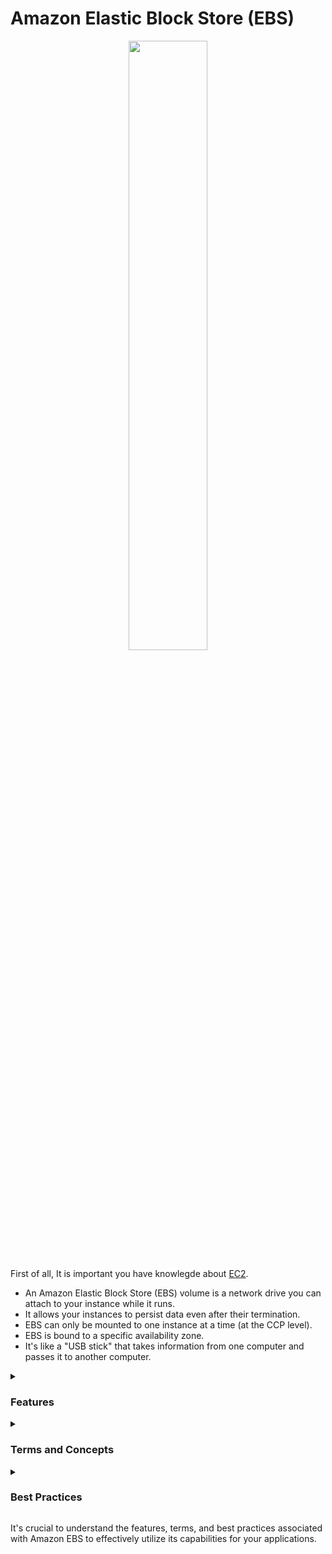 # Amazon Elastic Block Store (EBS)


<div align="center">
  <img src="https://upload.wikimedia.org/wikipedia/commons/thumb/0/0f/AWS_Simple_Icons_Storage_Amazon_EBS.svg/1200px-AWS_Simple_Icons_Storage_Amazon_EBS.svg.png" width="50%">
</div>

First of all, It is important you have knowlegde about <a href="https://github.com/gil-son/aws/blob/main/english-us/EC2.md">EC2</a>.

- An Amazon Elastic Block Store (EBS) volume is a network drive you can attach to your instance while it runs.
- It allows your instances to persist data even after their termination.
- EBS can only be mounted to one instance at a time (at the CCP level).
- EBS is bound to a specific availability zone.
- It's like a "USB stick" that takes information from one computer and passes it to another computer.
    


<details><summary><h3>Features</h3></summary>
<ul>
  <li><b>Scalability:</b> EBS volumes can be easily scaled up or down based on your storage requirements.</li>
  <li><b>Snapshots:</b> EBS allows you to create point-in-time snapshots of your volumes, providing a backup and recovery mechanism.</li>
  <li><b>High Performance:</b> EBS volumes offer high-performance storage with different volume types optimized for various use cases.</li>
  <li><b>Encryption:</b> EBS volumes can be encrypted for enhanced data security.</li>
  <li><b>Integration with EC2:</b> EBS volumes seamlessly integrate with Amazon EC2 instances, providing persistent block storage.</li>
</ul>
</details>

<details><summary><h3>Terms and Concepts</h3></summary>
<ul>
  <li><b>EBS Volumes:</b> EBS volumes are block-level storage devices that can be attached to EC2 instances.
      <li> It's a network drive (i.e not a physical drive)
        <ul>
          <li>It uses the network to communicate the instances, which means there might be a bit of latency</li>
          <li>It can be detached from an EC2 instance and attached to another one quickly</li>
        </ul>
     </li>
    <li> Its locked to an Avalability Zone (AZ)
        <ul>
          <li>An EBS Volume in us-east-Ia cannot bet attched to us-east-Ib</li>
          <li>To move a volume across, you first need to snapshot it</li>
        </ul>
    </li>
    <li>Have a privioned capacity (size in GBs, and IOPS)
      <ul>
          <li>You get billed for all the provisioned capacity</li>
          <li>You can increase the capacity of the drive over time</li>
      </ul>
   </li>
</li>
<li><b>EBS Volume - Example:</b> If exist a us-east-1 with one EC2 instance, it is possible to attach one EBS Volume to the EC2 instance

<div align="center">
  <img src="https://thumbs2.imgbox.com/82/bf/uWxwk84p_t.png">
</div>

If a new instance is alocated, the EBS Volume can not be attached to two instances

<div align="center">
  <img src="https://thumbs2.imgbox.com/5b/17/vMHtPcJ1_t.png">
</div>

then, this other EC2 instance needs to have its own EBS Volume attached to it as well as is very possible two EBS Volumes attached to one instance

<div align="center">
  <img src="https://thumbs2.imgbox.com/f2/62/do8a2PME_t.png">
</div>

Now EBS Volume are liked to an avalability zone, in this case us-east-1a. So if you want to have other EBS Volumes in an other AZ, then you would
need to create this separately in the other avaliability zone, in this case us-east-1b. So jut same way that's your EC2 instances are bound to an AZ,
so are the EBS Volumes

<div align="center">
  <img src="https://thumbs2.imgbox.com/92/5b/3rMQjWcM_t.png">
</div>

Finally, its possibile to create EBS Volumes and leave them unattached they don't need to be necessarily attached to an EC2 instance, they can be attached on demand
and that makes it very, very powerful

<div align="center">
  <img src="https://thumbs2.imgbox.com/59/32/RuvDvoKI_t.png">
</div>

 <li><b>Delete on Termination attribute:</b> Finally, when a EBS is create through EC2 instances
      <ul> Look
          <li>there is this thing called a Deletes on Termination attribute
            <div align="center">
              <img src="https://thumbs2.imgbox.com/4f/e1/jcdePj9F_t.png">
            </div>
          </li>
          <li>As well as exist a column in instance - storage to check about if you terminate the EC2, in consequence the EBS will be termitade too or not
            <div align="center">
              <img src="https://images2.imgbox.com/61/84/ch7cWPAA_o.png">
            </div>
          </li>
        </ul>
</li>
  
<li><b>Snapshot:</b> A snapshot is a point-in-time copy of an EBS volume, which can be used for backup and recovery.</li>
<li><b>Volume Types:</b> EBS provides different volume types, including General Purpose, Provisioned IOPS, and Magnetic, each optimized for specific use cases.</li>
</ul>
</details>

<details><summary><h3>Best Practices</h3></summary>
Some best practices for using Amazon EBS include:
<ul>
  <li>Choosing the appropriate volume type based on your application's I/O requirements.</li>
  <li>Regularly creating snapshots for backup and recovery purposes.</li>
  <li>Monitoring volume performance and adjusting as needed.</li>
  <li>Encrypting sensitive data by enabling EBS volume encryption.</li>
  <li>Considering RAID configurations for improved performance and fault tolerance.</li>
</ul>
</details>

It's crucial to understand the features, terms, and best practices associated with Amazon EBS to effectively utilize its capabilities for your applications.
